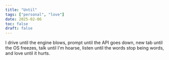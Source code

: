 ```yaml
---
title: "Until"
tags: ["personal", "love"]
date: 2025-02-06
toc: false
draft: false
--- 
```


I drive until the engine blows, prompt until the API goes down, new tab until the OS freezes, talk until I'm hoarse, listen until the words stop being words, and love until it hurts. 

